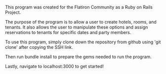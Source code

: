 This program was created for the Flatiron Community as a Ruby on Rails Project.

The purpose of the program is to allow a user to create hotels, rooms, and tenants. It also allows the user to manipulate these options and assign reservations to tenants for specific dates and party members.

To use this program, simply clone down the repository from github using 'git clone' after copying the SSH link.

Then run bundle install to prepare the gems needed to run the program.

Lastly, navigate to localhost:3000 to get started!
